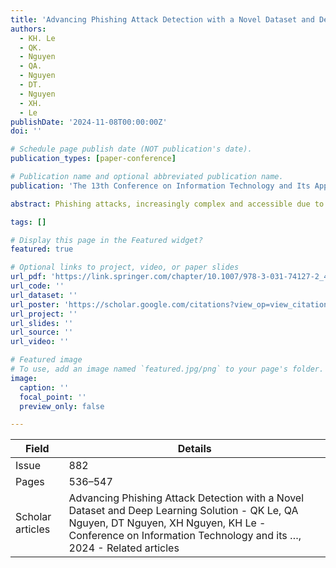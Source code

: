 ```yaml
---
title: 'Advancing Phishing Attack Detection with a Novel Dataset and Deep Learning Solution'
authors:
  - KH. Le
  - QK.
  - Nguyen
  - QA.
  - Nguyen
  - DT.
  - Nguyen
  - XH.
  - Le
publishDate: '2024-11-08T00:00:00Z'
doi: ''

# Schedule page publish date (NOT publication's date).
publication_types: [paper-conference]

# Publication name and optional abbreviated publication name.
publication: 'The 13th Conference on Information Technology and Its Applications'

abstract: Phishing attacks, increasingly complex and accessible due to low cost and technical requirements, demand advanced detection methods. While recent machine learning-based approaches show promising results in preventing these threats, they still face limitations in terms of outdated training datasets and the number of extracted features. Therefore, in this paper, we introduce a novel phishing attack dataset with a high number of samples and dimensionality. We also propose a transformer-based deep learning model to detect phishing attacks accurately. Our experimental results on our dataset show a significant performance gain, achieving 98.13% accuracy, surpassing popular machine learning models and SAINT, a state-of-the-art deep learning model for tabular data.

tags: []

# Display this page in the Featured widget?
featured: true

# Optional links to project, video, or paper slides
url_pdf: 'https://link.springer.com/chapter/10.1007/978-3-031-74127-2_43'
url_code: ''
url_dataset: ''
url_poster: 'https://scholar.google.com/citations?view_op=view_citation&hl=en&user=6bDvWw0AAAAJ&pagesize=100&citation_for_view=6bDvWw0AAAAJ:vV6vV6tmYwMC'
url_project: ''
url_slides: ''
url_source: ''
url_video: ''

# Featured image
# To use, add an image named `featured.jpg/png` to your page's folder.
image:
  caption: ''
  focal_point: ''
  preview_only: false

---
```


|Field|Details|
|-----|-------|
|Issue|882|
|Pages|536–547|
|Scholar articles|Advancing Phishing Attack Detection with a Novel Dataset and Deep Learning Solution - QK Le, QA Nguyen, DT Nguyen, XH Nguyen, KH Le - Conference on Information Technology and its …, 2024 - Related articles|
